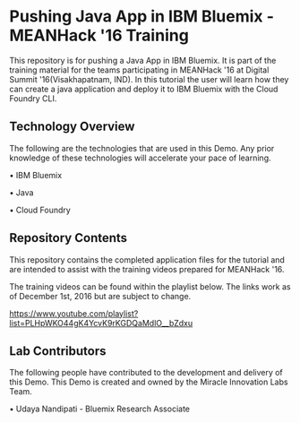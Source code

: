 # Pushing Java App in IBM Bluemix - MEANHack '16 Training

This repository is for pushing a Java App in IBM Bluemix. It is part of the training material for the teams participating in MEANHack '16 at Digital Summit '16(Visakhapatnam, IND). In this tutorial the user will learn how they can create a java application and deploy it to IBM Bluemix with the Cloud Foundry CLI.

## Technology Overview

The following are the technologies that are used in this Demo. Any prior knowledge of these technologies will accelerate your pace of learning.

• IBM Bluemix

• Java

• Cloud Foundry

## Repository Contents

This repository contains the completed application files for the tutorial and are intended to assist with the training videos prepared for MEANHack '16.

The training videos can be found within the playlist below. The links work as of December 1st, 2016 but are subject to change.

https://www.youtube.com/playlist?list=PLHpWKO44gK4YcvK9rKGDQaMdlO__bZdxu

## Lab Contributors

The following people have contributed to the development and delivery of this Demo. This Demo is created and owned by the Miracle Innovation Labs Team.

• Udaya Nandipati - Bluemix Research Associate
